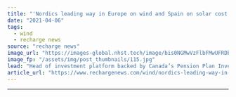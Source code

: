 ```yaml
---
title: "'Nordics leading way in Europe on wind and Spain on solar cost of energy'"
date: "2021-04-06"
tags: 
  - wind
  - recharge news
source: "recharge news"
image_url: "https://images-global.nhst.tech/image/bis0NGMwVzFlbFMwUFRDbzU5anBYVWNwdVYwcndTVTJJaStJZnZuNTBIQT0=/nhst/binary/3d41051a5e5e779b00ae85ae0e87fa88"
image_fp: "/assets/img/post_thumbnails/115.jpg"
lead: "Head of investment platform backed by Canada’s Pension Plan Investment Board finds ideal conditions in Finland, Sweden and Spain for market liquidity, prices and stability"
article_url: "https://www.rechargenews.com/wind/nordics-leading-way-in-europe-on-wind-and-spain-on-solar-cost-of-energy/2-1-991529"
---
```


---
